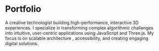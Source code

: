 # Portfolio
A creative technologist building high-performance, interactive 3D experiences. I specialize in transforming complex algorithmic challenges into intuitive, user-centric applications using JavaScript and Three.js. My focus is on scalable architecture , accessibility, and creating engaging digital solutions.
